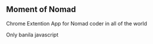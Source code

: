 ## Moment of Nomad

Chrome Extention App for Nomad coder in all of the world

Only banila javascript